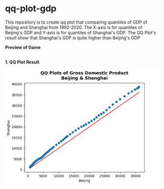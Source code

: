 # qq-plot-gdp
This repository is to create qq plot that comparing quantiles of GDP of Beijing and Shanghai from 1992-2020. The X-axis is for quantiles of Beijing's GDP and Y-axis is for quantiles of Shanghai's GDP. The QQ Plot's result show that Shanghai's GDP is quite higher than Beijing's GDP

**Preview of Game**<br /><br />

**1. QQ Plot Result**

<img src="qq_plot.png" width="700"><br />
